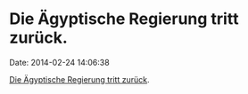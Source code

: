 Die Ägyptische Regierung tritt zurück.
======================================

Date: 2014-02-24 14:06:38

[Die Ägyptische Regierung tritt zurück](http://sz.de/1.1896912).
